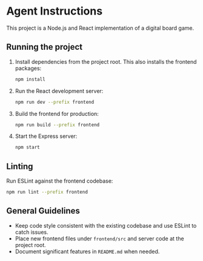 # Agent Instructions

This project is a Node.js and React implementation of a digital board game.

## Running the project

1. Install dependencies from the project root. This also installs the frontend packages:
   ```bash
   npm install
   ```
2. Run the React development server:
   ```bash
   npm run dev --prefix frontend
   ```
3. Build the frontend for production:
   ```bash
   npm run build --prefix frontend
   ```
4. Start the Express server:
   ```bash
   npm start
   ```

## Linting

Run ESLint against the frontend codebase:
```bash
npm run lint --prefix frontend
```

## General Guidelines

- Keep code style consistent with the existing codebase and use ESLint to catch issues.
- Place new frontend files under `frontend/src` and server code at the project root.
- Document significant features in `README.md` when needed.

